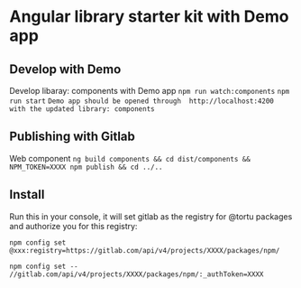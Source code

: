 # Angular library starter kit with Demo app

## Develop with Demo

Develop libaray: components with Demo app
`npm run watch:components`
`npm run start`
`Demo app should be opened through  http://localhost:4200 with the updated library: components`

## Publishing with Gitlab

Web component
`ng build components && cd dist/components && NPM_TOKEN=XXXX npm publish && cd ../..`


## Install

Run this in your console, it will set gitlab as the registry for @tortu packages and authorize you for this registry:

`npm config set @xxx:registry=https://gitlab.com/api/v4/projects/XXXX/packages/npm/`

`npm config set -- //gitlab.com/api/v4/projects/XXXX/packages/npm/:_authToken=XXXX`
